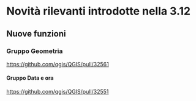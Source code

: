 # Novità rilevanti introdotte nella 3.12

## Nuove funzioni

### Gruppo Geometria

https://github.com/qgis/QGIS/pull/32561

#### Gruppo Data e ora

https://github.com/qgis/QGIS/pull/32551